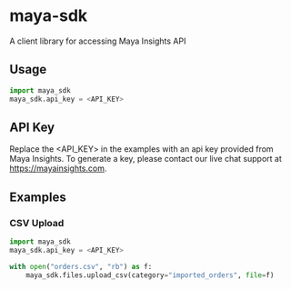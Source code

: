# maya-sdk
A client library for accessing Maya Insights API

## Usage

```python
import maya_sdk
maya_sdk.api_key = <API_KEY>
```

## API Key

Replace the <API_KEY> in the examples with an api key provided from Maya Insights. To generate a key, please contact our live chat support at https://mayainsights.com.

## Examples

### CSV Upload

```python
import maya_sdk
maya_sdk.api_key = <API_KEY>

with open("orders.csv", "rb") as f:
    maya_sdk.files.upload_csv(category="imported_orders", file=f)
```
